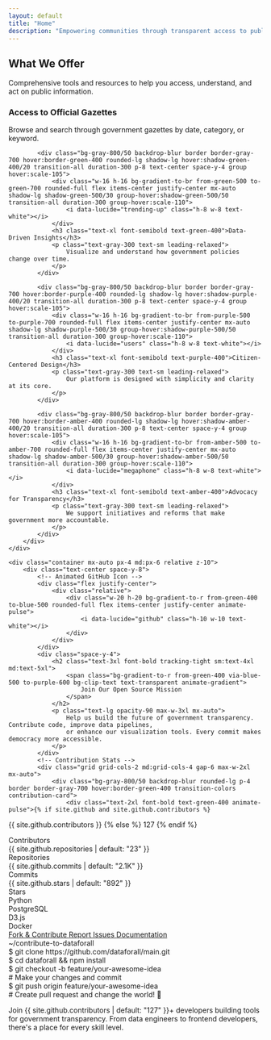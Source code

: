 ```yaml
---
layout: default
title: "Home"
description: "Empowering communities through transparent access to public information"
---
```


<!-- Hero Section -->
<!-- <section id="home" class="relative py-20 md:py-32 lg:py-40 overflow-hidden">
    <div class="absolute inset-0 bg-gradient-to-br from-primary-50 via-white to-blue-50"></div>
    <div class="container mx-auto relative px-4 md:px-6">
        <div class="grid gap-8 lg:grid-cols-2 lg:gap-12 items-center">
            <div class="space-y-6">
                <div class="space-y-4">
                    <h1 class="text-4xl font-bold tracking-tight sm:text-5xl md:text-6xl lg:text-7xl">
                        Empowering Communities Through
                        <span class="text-primary-500"> Open Data</span>
                    </h1>
                    <p class="text-lg text-gray-600 md:text-xl max-w-2xl">
                        We believe that access to public information is a fundamental right. Our mission is to make
                        government data transparent, accessible, and actionable for everyone.
                    </p>
                </div>
                <div class="flex flex-col sm:flex-row gap-4">
                    <a href="#datasets" class="bg-primary-500 text-white px-8 py-3 rounded-lg text-lg font-medium hover:bg-primary-600 transition-colors inline-flex items-center">
                        Explore Data 
                        <i data-lucide="arrow-right" class="ml-2 h-5 w-5"></i>
                    </a>
                    <a href="{{ '/about/' | relative_url }}" class="border border-gray-300 text-gray-700 px-8 py-3 rounded-lg text-lg font-medium hover:bg-gray-50 transition-colors">
                        Learn More
                    </a>
                </div>
                <div class="flex items-center space-x-8 pt-4">
                    <div class="text-center">
                        <div class="text-2xl font-bold text-primary-500">{{ site.stats.datasets | default: "50K+" }}</div>
                        <div class="text-sm text-gray-600">Datasets</div>
                    </div>
                    <div class="text-center">
                        <div class="text-2xl font-bold text-primary-500">{{ site.stats.users | default: "100K+" }}</div>
                        <div class="text-sm text-gray-600">Users Served</div>
                    </div>
                    <div class="text-center">
                        <div class="text-2xl font-bold text-primary-500">{{ site.stats.cities | default: "25+" }}</div>
                        <div class="text-sm text-gray-600">Cities</div>
                    </div>
                </div>
            </div>
            <div class="relative">
                <div class="relative rounded-2xl overflow-hidden shadow-2xl">
                    <img src="{{ '/assets/images/hero-image.jpg' | relative_url }}" 
                         alt="People working with data visualization" 
                         class="object-cover w-full h-full">
                    <div class="absolute inset-0 bg-gradient-to-t from-black/20 to-transparent"></div>
                </div>
                <div class="absolute -bottom-6 -left-6 bg-white rounded-lg shadow-lg p-4 border">
                    <div class="flex items-center space-x-3">
                        <div class="w-3 h-3 bg-green-500 rounded-full animate-pulse"></div>
                        <span class="text-sm font-medium">Live Data Updates</span>
                    </div>
                </div>
            </div>
        </div>
    </div>
</section> -->

<!-- Mission Section
<section id="mission" class="py-20 bg-gray-50">
    <div class="container mx-auto px-4 md:px-6">
        <div class="text-center space-y-4 mb-16">
            <h2 class="text-3xl font-bold tracking-tight sm:text-4xl md:text-5xl">Our Mission</h2>
            <p class="text-lg text-gray-600 max-w-3xl mx-auto">
                Breaking down barriers to public information and creating a more transparent, accountable society.
            </p>
        </div>
        <div class="grid gap-8 md:grid-cols-3">
            {% for mission in site.data.missions %}
            <div class="bg-white rounded-lg shadow-lg hover:shadow-xl transition-shadow p-8 text-center space-y-4">
                <div class="w-16 h-16 bg-primary-50 rounded-full flex items-center justify-center mx-auto">
                    <i data-lucide="{{ mission.icon }}" class="h-8 w-8 text-primary-500"></i>
                </div>
                <h3 class="text-xl font-semibold">{{ mission.title }}</h3>
                <p class="text-gray-600">{{ mission.description }}</p>
            </div>
            {% endfor %}
        </div>
    </div>
</section> -->

<!-- Featured Datasets Section
<section id="datasets" class="py-20">
    <div class="container mx-auto px-4 md:px-6">
        <div class="text-center space-y-4 mb-16">
            <h2 class="text-3xl font-bold tracking-tight sm:text-4xl md:text-5xl">Featured Datasets</h2>
            <p class="text-lg text-gray-600 max-w-3xl mx-auto">
                Explore our most popular and impactful public datasets.
            </p>
        </div>
        <div class="grid gap-6 md:grid-cols-2 lg:grid-cols-3">
            {% for dataset in site.data.datasets %}
            <div class="bg-white border rounded-lg hover:shadow-lg transition-shadow cursor-pointer group p-6 space-y-4">
                <div class="flex items-center justify-between">
                    <span class="text-xs font-medium bg-primary-50 text-primary-500 px-2 py-1 rounded-full">
                        {{ dataset.category }}
                    </span>
                    <span class="text-xs text-gray-500">{{ dataset.updated }}</span>
                </div>
                <h3 class="text-lg font-semibold group-hover:text-primary-500 transition-colors">
                    {{ dataset.title }}
                </h3>
                <p class="text-sm text-gray-600">{{ dataset.description }}</p>
                <a href="{{ dataset.url | default: '#' }}" class="w-full bg-gray-50 group-hover:bg-primary-500 group-hover:text-white transition-colors px-4 py-2 rounded-md text-sm font-medium inline-flex items-center justify-center">
                    Explore Dataset 
                    <i data-lucide="arrow-right" class="ml-2 h-4 w-4"></i>
                </a>
            </div>
            {% endfor %}
        </div>
    </div>
</section> -->

<!-- Newsletter CTA Section -->
<!-- <section class="py-20 bg-primary-500 text-white">
    <div class="container mx-auto px-4 md:px-6">
        <div class="text-center space-y-6">
            <h2 class="text-3xl font-bold tracking-tight sm:text-4xl md:text-5xl">Join Our Movement</h2>
            <p class="text-lg opacity-90 max-w-2xl mx-auto">
                Be part of the change. Subscribe to our newsletter and stay updated on the latest public data releases
                and transparency initiatives.
            </p>
            <form class="flex flex-col sm:flex-row gap-4 max-w-md mx-auto" action="#" method="POST">
                <input type="email" name="email" placeholder="Enter your email" required
                       class="flex-1 px-4 py-3 rounded-lg text-gray-900 border-0 focus:ring-2 focus:ring-white">
                <button type="submit" class="bg-white text-primary-500 px-6 py-3 rounded-lg font-medium hover:bg-gray-100 transition-colors">
                    Subscribe
                </button>
            </form>
            <p class="text-sm opacity-75">Join {{ site.stats.subscribers | default: "10,000+" }} advocates for government transparency</p>
        </div>
    </div>
</section> -->

<!-- What We Offer Section -->
<section class="py-20 bg-gradient-to-br from-gray-900 via-gray-800 to-black">
    <div class="container mx-auto px-4 md:px-6">
        <div class="text-center space-y-4 mb-16">
            <h2 class="text-3xl font-bold tracking-tight sm:text-4xl md:text-5xl">
                <span class="bg-gradient-to-r from-blue-400 via-green-400 to-purple-500 bg-clip-text text-transparent">
                    What We Offer
                </span>
            </h2>
            <p class="text-lg text-gray-300 max-w-3xl mx-auto">
                Comprehensive tools and resources to help you access, understand, and act on public information.
            </p>
        </div>
        <div class="grid gap-8 md:grid-cols-2 lg:grid-cols-4">
            <div class="bg-gray-800/50 backdrop-blur border border-gray-700 hover:border-blue-400 rounded-lg shadow-lg hover:shadow-blue-400/20 transition-all duration-300 p-8 text-center space-y-4 group hover:scale-105">
                <div class="w-16 h-16 bg-gradient-to-br from-blue-500 to-blue-700 rounded-full flex items-center justify-center mx-auto shadow-lg shadow-blue-500/30 group-hover:shadow-blue-500/50 transition-all duration-300 group-hover:scale-110">
                    <i data-lucide="file-text" class="h-8 w-8 text-white"></i>
                </div>
                <h3 class="text-xl font-semibold text-blue-400">Access to Official Gazettes</h3>
                <p class="text-gray-300 text-sm leading-relaxed">
                    Browse and search through government gazettes by date, category, or keyword.
                </p>
            </div>
            
            <div class="bg-gray-800/50 backdrop-blur border border-gray-700 hover:border-green-400 rounded-lg shadow-lg hover:shadow-green-400/20 transition-all duration-300 p-8 text-center space-y-4 group hover:scale-105">
                <div class="w-16 h-16 bg-gradient-to-br from-green-500 to-green-700 rounded-full flex items-center justify-center mx-auto shadow-lg shadow-green-500/30 group-hover:shadow-green-500/50 transition-all duration-300 group-hover:scale-110">
                    <i data-lucide="trending-up" class="h-8 w-8 text-white"></i>
                </div>
                <h3 class="text-xl font-semibold text-green-400">Data-Driven Insights</h3>
                <p class="text-gray-300 text-sm leading-relaxed">
                    Visualize and understand how government policies change over time.
                </p>
            </div>
            
            <div class="bg-gray-800/50 backdrop-blur border border-gray-700 hover:border-purple-400 rounded-lg shadow-lg hover:shadow-purple-400/20 transition-all duration-300 p-8 text-center space-y-4 group hover:scale-105">
                <div class="w-16 h-16 bg-gradient-to-br from-purple-500 to-purple-700 rounded-full flex items-center justify-center mx-auto shadow-lg shadow-purple-500/30 group-hover:shadow-purple-500/50 transition-all duration-300 group-hover:scale-110">
                    <i data-lucide="users" class="h-8 w-8 text-white"></i>
                </div>
                <h3 class="text-xl font-semibold text-purple-400">Citizen-Centered Design</h3>
                <p class="text-gray-300 text-sm leading-relaxed">
                    Our platform is designed with simplicity and clarity at its core.
                </p>
            </div>
            
            <div class="bg-gray-800/50 backdrop-blur border border-gray-700 hover:border-amber-400 rounded-lg shadow-lg hover:shadow-amber-400/20 transition-all duration-300 p-8 text-center space-y-4 group hover:scale-105">
                <div class="w-16 h-16 bg-gradient-to-br from-amber-500 to-amber-700 rounded-full flex items-center justify-center mx-auto shadow-lg shadow-amber-500/30 group-hover:shadow-amber-500/50 transition-all duration-300 group-hover:scale-110">
                    <i data-lucide="megaphone" class="h-8 w-8 text-white"></i>
                </div>
                <h3 class="text-xl font-semibold text-amber-400">Advocacy for Transparency</h3>
                <p class="text-gray-300 text-sm leading-relaxed">
                    We support initiatives and reforms that make government more accountable.
                </p>
            </div>
        </div>
    </div>
</section>






<!-- GitHub Contribution CTA Section -->
<section class="py-20 bg-gradient-to-br from-gray-900 via-gray-800 to-black text-white relative overflow-hidden">

   
    <div class="container mx-auto px-4 md:px-6 relative z-10">
        <div class="text-center space-y-8">
            <!-- Animated GitHub Icon -->
            <div class="flex justify-center">
                <div class="relative">
                    <div class="w-20 h-20 bg-gradient-to-r from-green-400 to-blue-500 rounded-full flex items-center justify-center animate-pulse">
                        <i data-lucide="github" class="h-10 w-10 text-white"></i>
                    </div>
                </div>
            </div>
            <div class="space-y-4">
                <h2 class="text-3xl font-bold tracking-tight sm:text-4xl md:text-5xl">
                    <span class="bg-gradient-to-r from-green-400 via-blue-500 to-purple-600 bg-clip-text text-transparent animate-gradient">
                        Join Our Open Source Mission
                    </span>
                </h2>
                <p class="text-lg opacity-90 max-w-3xl mx-auto">
                    Help us build the future of government transparency. Contribute code, improve data pipelines, 
                    or enhance our visualization tools. Every commit makes democracy more accessible.
                </p>
            </div>
            <!-- Contribution Stats -->
            <div class="grid grid-cols-2 md:grid-cols-4 gap-6 max-w-2xl mx-auto">
                <div class="bg-gray-800/50 backdrop-blur rounded-lg p-4 border border-gray-700 hover:border-green-400 transition-colors contribution-card">
                    <div class="text-2xl font-bold text-green-400 animate-pulse">{% if site.github and site.github.contributors %}
  {{ site.github.contributors }}
{% else %}
  127
{% endif %}
</div>
                    <div class="text-sm text-gray-300">Contributors</div>
                </div>
                <div class="bg-gray-800/50 backdrop-blur rounded-lg p-4 border border-gray-700 hover:border-blue-400 transition-colors contribution-card">
                    <div class="text-2xl font-bold text-blue-400 animate-pulse">{{ site.github.repositories | default: "23" }}</div>
                    <div class="text-sm text-gray-300">Repositories</div>
                </div>
                <div class="bg-gray-800/50 backdrop-blur rounded-lg p-4 border border-gray-700 hover:border-purple-400 transition-colors contribution-card">
                    <div class="text-2xl font-bold text-purple-400 animate-pulse">{{ site.github.commits | default: "2.1K" }}</div>
                    <div class="text-sm text-gray-300">Commits</div>
                </div>
                <div class="bg-gray-800/50 backdrop-blur rounded-lg p-4 border border-gray-700 hover:border-yellow-400 transition-colors contribution-card">
                    <div class="text-2xl font-bold text-yellow-400 animate-pulse">{{ site.github.stars | default: "892" }}</div>
                    <div class="text-sm text-gray-300">Stars</div>
                </div>
            </div>
            <!-- Tech Stack Icons -->
            <div class="flex justify-center items-center space-x-6 py-6 flex-wrap gap-4">
                <div class="flex items-center space-x-2 bg-gray-800/30 px-4 py-2 rounded-full border border-gray-600 hover:border-green-400 transition-colors">
                    <i data-lucide="code" class="h-5 w-5 text-green-400"></i>
                    <span class="text-sm">Python</span>
                </div>
                <div class="flex items-center space-x-2 bg-gray-800/30 px-4 py-2 rounded-full border border-gray-600 hover:border-blue-400 transition-colors">
                    <i data-lucide="database" class="h-5 w-5 text-blue-400"></i>
                    <span class="text-sm">PostgreSQL</span>
                </div>
                <div class="flex items-center space-x-2 bg-gray-800/30 px-4 py-2 rounded-full border border-gray-600 hover:border-purple-400 transition-colors">
                    <i data-lucide="bar-chart" class="h-5 w-5 text-purple-400"></i>
                    <span class="text-sm">D3.js</span>
                </div>
                <div class="flex items-center space-x-2 bg-gray-800/30 px-4 py-2 rounded-full border border-gray-600 hover:border-yellow-400 transition-colors">
                    <i data-lucide="cloud" class="h-5 w-5 text-yellow-400"></i>
                    <span class="text-sm">Docker</span>
                </div>
            </div>
            <!-- Call to Action Buttons -->
            <div class="flex flex-col sm:flex-row gap-4 justify-center items-center">
                <a href="{{ site.github.main_repo | default: 'https://github.com/dataforall' }}" 
                   class="group bg-gradient-to-r from-green-500 to-green-600 hover:from-green-600 hover:to-green-700 text-white px-8 py-4 rounded-lg font-semibold transition-all duration-300 transform hover:scale-105 hover:shadow-lg hover:shadow-green-500/25 inline-flex items-center">
                    <i data-lucide="git-fork" class="mr-2 h-5 w-5"></i>
                    Fork & Contribute
                    <i data-lucide="external-link" class="ml-2 h-4 w-4"></i>
                </a>
                <a href="{{ site.github.issues | default: 'https://github.com/dataforall/issues' }}" 
                   class="group border-2 border-gray-600 hover:border-blue-400 text-white hover:bg-blue-400/10 px-8 py-4 rounded-lg font-semibold transition-all duration-300 transform hover:scale-105 inline-flex items-center">
                    <i data-lucide="bug" class="mr-2 h-5 w-5"></i>
                    Report Issues
                </a>
                <a href="{{ site.github.docs | default: 'https://docs.dataforall.org' }}" 
                   class="group border-2 border-gray-600 hover:border-purple-400 text-white hover:bg-purple-400/10 px-8 py-4 rounded-lg font-semibold transition-all duration-300 transform hover:scale-105 inline-flex items-center">
                    <i data-lucide="book-open" class="mr-2 h-5 w-5"></i>
                    Documentation
                </a>
            </div>
            <!-- Terminal-like contribution guide -->
            <div class="max-w-2xl mx-auto mt-8">
                <div class="bg-gray-900 rounded-lg border border-gray-700 overflow-hidden">
                    <div class="bg-gray-800 px-4 py-2 flex items-center space-x-2">
                        <div class="w-3 h-3 bg-red-500 rounded-full"></div>
                        <div class="w-3 h-3 bg-yellow-500 rounded-full"></div>
                        <div class="w-3 h-3 bg-green-500 rounded-full"></div>
                        <span class="text-sm text-gray-400 ml-4">~/contribute-to-dataforall</span>
                    </div>
                    <div class="p-4 font-mono text-sm space-y-1">
                        <div class="text-green-400">$ git clone https://github.com/dataforall/main.git</div>
                        <div class="text-gray-400">$ cd dataforall && npm install</div>
                        <div class="text-blue-400">$ git checkout -b feature/your-awesome-idea</div>
                        <div class="text-purple-400"># Make your changes and commit</div>
                        <div class="text-yellow-400">$ git push origin feature/your-awesome-idea</div>
                        <div class="text-green-400 animate-pulse"># Create pull request and change the world! 🚀</div>
                    </div>
                </div>
            </div>
            <p class="text-sm opacity-75 max-w-xl mx-auto">
                Join <span class="text-green-400 font-semibold">{{ site.github.contributors | default: "127" }}+</span> developers 
                building tools for government transparency. From data engineers to frontend developers, 
                there's a place for every skill level.
            </p>
        </div>
    </div>
</section>

